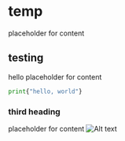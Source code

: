# temp
placeholder for content

## testing
hello placeholder for content
```python
print{"hello, world"}
```

### third heading
placeholder for content
![Alt text](https://i.kym-cdn.com/photos/images/newsfeed/001/488/877/20a.jpg)
